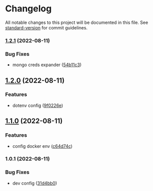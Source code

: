 # Changelog

All notable changes to this project will be documented in this file. See [standard-version](https://github.com/conventional-changelog/standard-version) for commit guidelines.

### [1.2.1](https://github.com/alansferreira/oggram/compare/v1.2.0...v1.2.1) (2022-08-11)


### Bug Fixes

* mongo creds expander ([54b11c3](https://github.com/alansferreira/oggram/commit/54b11c3f1ca5dea725c5d3fcc33390d429db202c))

## [1.2.0](https://github.com/alansferreira/oggram/compare/v1.1.0...v1.2.0) (2022-08-11)


### Features

* dotenv config ([9f0226e](https://github.com/alansferreira/oggram/commit/9f0226e672a30fdc4f3a30d32a3ca59ee040a0b9))

## [1.1.0](https://github.com/alansferreira/oggram/compare/v1.0.1...v1.1.0) (2022-08-11)


### Features

* config docker env ([c64d74c](https://github.com/alansferreira/oggram/commit/c64d74c8921d7fac7353d54e4cb11b1c9854cdc4))

### 1.0.1 (2022-08-11)


### Bug Fixes

* dev config ([31d4bb0](https://github.com/alansferreira/oggram/commit/31d4bb0098adc9e161885e80ef7db898f46ef59d))
